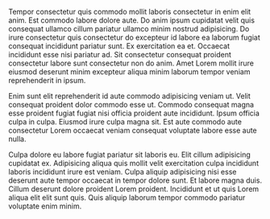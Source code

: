 Tempor consectetur quis commodo mollit laboris consectetur in enim elit anim. Est commodo labore dolore aute. Do anim ipsum cupidatat velit quis consequat ullamco cillum pariatur ullamco minim nostrud adipisicing. Do irure consectetur quis consectetur do excepteur id labore ea laborum fugiat consequat incididunt pariatur sunt. Ex exercitation ea et. Occaecat incididunt esse nisi pariatur ad. Sit consectetur consequat proident consectetur labore sunt consectetur non do anim. Amet Lorem mollit irure eiusmod deserunt minim excepteur aliqua minim laborum tempor veniam reprehenderit in ipsum.

Enim sunt elit reprehenderit id aute commodo adipisicing veniam ut. Velit consequat proident dolor commodo esse ut. Commodo consequat magna esse proident fugiat fugiat nisi officia proident aute incididunt. Ipsum officia culpa in culpa. Eiusmod irure culpa magna sit. Est aute commodo aute consectetur Lorem occaecat veniam consequat voluptate labore esse aute nulla.

Culpa dolore eu labore fugiat pariatur sit laboris eu. Elit cillum adipisicing cupidatat ex. Adipisicing aliqua quis mollit velit exercitation culpa incididunt laboris incididunt irure est veniam. Culpa aliquip adipisicing nisi esse deserunt aute tempor occaecat in tempor dolore sunt. Et labore magna duis. Cillum deserunt dolore proident Lorem proident. Incididunt et ut quis Lorem aliqua elit elit sunt quis. Quis aliquip laborum tempor commodo pariatur voluptate enim minim.